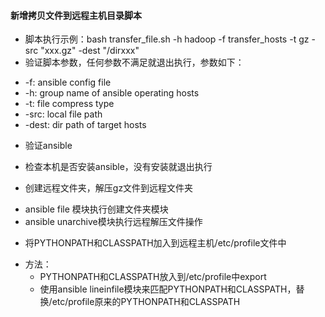 #### 新增拷贝文件到远程主机目录脚本
- 脚本执行示例：bash transfer_file.sh -h hadoop -f transfer_hosts -t gz  -src "xxx.gz" -dest "/dirxxx"
- 验证脚本参数，任何参数不满足就退出执行，参数如下：
 * -f: ansible config file 
 * -h: group name of ansible operating hosts
 * -t: file compress type
 * -src: local file path
 * -dest: dir path  of target hosts 

- 验证ansible
 * 检查本机是否安装ansible，没有安装就退出执行

- 创建远程文件夹，解压gz文件到远程文件夹
 * ansible file 模块执行创建文件夹模块
 * ansible unarchive模块执行远程解压文件操作

- 将PYTHONPATH和CLASSPATH加入到远程主机/etc/profile文件中
 * 方法：
   - PYTHONPATH和CLASSPATH放入到/etc/profile中export
   - 使用ansible lineinfile模块来匹配PYTHONPATH和CLASSPATH，替换/etc/profile原来的PYTHONPATH和CLASSPATH
